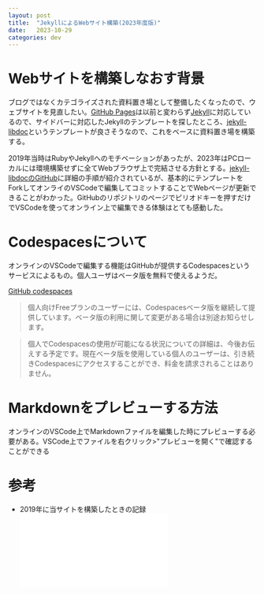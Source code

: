 ```yaml
---
layout: post
title:  "JekyllによるWebサイト構築(2023年度版)"
date:   2023-10-29
categories: dev
---
```


# Webサイトを構築しなおす背景

ブログではなくカテゴライズされた資料置き場として整備したくなったので、ウェブサイトを見直したい。[GitHub Pages](https://pages.github.com/)は以前と変わらず[Jekyll](https://jekyllrb.com/)に対応しているので、サイドバーに対応したJekyllのテンプレートを探したところ、[jekyll-libdoc](https://jamstackthemes.dev/theme/jekyll-libdoc/)というテンプレートが良さそうなので、これをベースに資料置き場を構築する。

2019年当時はRubyやJekyllへのモチベーションがあったが、2023年はPCローカルには環境構築せずに全てWebブラウザ上で完結させる方針とする。[jekyll-libdocのGitHub](https://github.com/olivier3lanc/Jekyll-LibDoc#online---no-installation-copy-or-clone)に詳細の手順が紹介されているが、基本的にテンプレートをForkしてオンライのVSCodeで編集してコミットすることでWebページが更新できることがわかった。GitHubのリポジトリのページでピリオドキーを押すだけでVSCodeを使ってオンライン上で編集できる体験はとても感動した。

# Codespacesについて

オンラインのVSCodeで編集する機能はGitHubが提供するCodespacesというサービスによるもの。個人ユーザはベータ版を無料で使えるようだ。

[GitHub codespaces](https://github.co.jp/features/codespaces)

> 個人向けFreeプランのユーザーには、Codespacesベータ版を継続して提供しています。ベータ版の利用に関して変更がある場合は別途お知らせします。

> 個人でCodespacesの使用が可能になる状況についての詳細は、今後お伝えする予定です。現在ベータ版を使用している個人のユーザーは、引き続きCodespacesにアクセスすることができ、料金を請求されることはありません。

# Markdownをプレビューする方法

オンラインのVSCode上でMarkdownファイルを編集した時にプレビューする必要がある。VSCode上でファイルを右クリック>"プレビューを開く"で確認することができる

# 参考

* 2019年に当サイトを構築したときの記録 ![Jekyllによるウェブサイト構築方法]({{site.url}}/2019/01/19/portfolio-website-by-jekyll.markdown)

